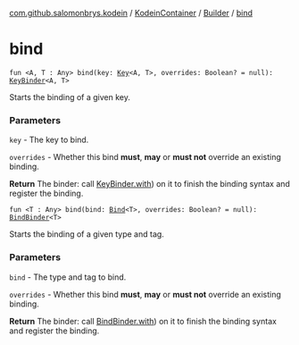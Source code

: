 [com.github.salomonbrys.kodein](../../index.md) / [KodeinContainer](../index.md) / [Builder](index.md) / [bind](.)

# bind

`fun <A, T : Any> bind(key: `[`Key`](../../-kodein/-key/index.md)`<A, T>, overrides: Boolean? = null): `[`KeyBinder`](-key-binder/index.md)`<A, T>`

Starts the binding of a given key.

### Parameters

`key` - The key to bind.

`overrides` - Whether this bind **must**, **may** or **must not** override an existing binding.

**Return**
The binder: call [KeyBinder.with](-key-binder/with.md)) on it to finish the binding syntax and register the binding.

`fun <T : Any> bind(bind: `[`Bind`](../../-kodein/-bind/index.md)`<T>, overrides: Boolean? = null): `[`BindBinder`](-bind-binder/index.md)`<T>`

Starts the binding of a given type and tag.

### Parameters

`bind` - The type and tag to bind.

`overrides` - Whether this bind **must**, **may** or **must not** override an existing binding.

**Return**
The binder: call [BindBinder.with](-bind-binder/with.md)) on it to finish the binding syntax and register the binding.

